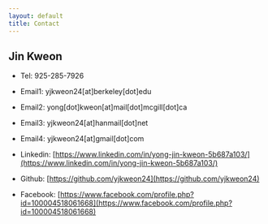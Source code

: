 ```yaml
---
layout: default
title: Contact
---
```


## Jin Kweon


* Tel: 925-285-7926

* Email1: yjkweon24[at]berkeley[dot]edu 

* Email2: yong[dot]kweon[at]mail[dot]mcgill[dot]ca

* Email3: yjkweon24[at]hanmail[dot]net

* Email4: yjkweon24[at]gmail[dot]com

* Linkedin: [https://www.linkedin.com/in/yong-jin-kweon-5b687a103/](https://www.linkedin.com/in/yong-jin-kweon-5b687a103/)

* Github: [https://github.com/yjkweon24](https://github.com/yjkweon24)

* Facebook: [https://www.facebook.com/profile.php?id=100004518061668](https://www.facebook.com/profile.php?id=100004518061668)
